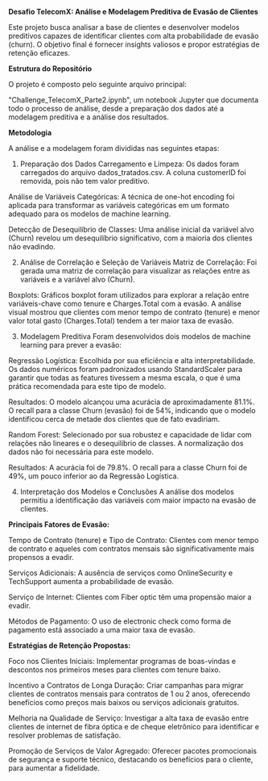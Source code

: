 **Desafio TelecomX: Análise e Modelagem Preditiva de Evasão de Clientes**

Este projeto busca analisar a base de clientes e desenvolver modelos preditivos capazes de identificar clientes com alta probabilidade de evasão (churn). O objetivo final é fornecer insights valiosos e propor estratégias de retenção eficazes.

**Estrutura do Repositório**

O projeto é composto pelo seguinte arquivo principal:

"Challenge_TelecomX_Parte2.ipynb", um notebook Jupyter que documenta todo o processo de análise, desde a preparação dos dados até a modelagem preditiva e a análise dos resultados.

**Metodologia**

A análise e a modelagem foram divididas nas seguintes etapas:

1. Preparação dos Dados
Carregamento e Limpeza: Os dados foram carregados do arquivo dados_tratados.csv. A coluna customerID foi removida, pois não tem valor preditivo.

Análise de Variáveis Categóricas: A técnica de one-hot encoding foi aplicada para transformar as variáveis categóricas em um formato adequado para os modelos de machine learning.

Detecção de Desequilíbrio de Classes: Uma análise inicial da variável alvo (Churn) revelou um desequilíbrio significativo, com a maioria dos clientes não evadindo.

2. Análise de Correlação e Seleção de Variáveis
Matriz de Correlação: Foi gerada uma matriz de correlação para visualizar as relações entre as variáveis e a variável alvo (Churn).

Boxplots: Gráficos boxplot foram utilizados para explorar a relação entre variáveis-chave como tenure e Charges.Total com a evasão. A análise visual mostrou que clientes com menor tempo de contrato (tenure) e menor valor total gasto (Charges.Total) tendem a ter maior taxa de evasão.

3. Modelagem Preditiva
Foram desenvolvidos dois modelos de machine learning para prever a evasão:

Regressão Logística: Escolhida por sua eficiência e alta interpretabilidade. Os dados numéricos foram padronizados usando StandardScaler para garantir que todas as features tivessem a mesma escala, o que é uma prática recomendada para este tipo de modelo.

Resultados: O modelo alcançou uma acurácia de aproximadamente 81.1%. O recall para a classe Churn (evasão) foi de 54%, indicando que o modelo identificou cerca de metade dos clientes que de fato evadiriam.

Random Forest: Selecionado por sua robustez e capacidade de lidar com relações não lineares e o desequilíbrio de classes. A normalização dos dados não foi necessária para este modelo.

Resultados: A acurácia foi de 79.8%. O recall para a classe Churn foi de 49%, um pouco inferior ao da Regressão Logística.

4. Interpretação dos Modelos e Conclusões
A análise dos modelos permitiu a identificação das variáveis com maior impacto na evasão de clientes.

**Principais Fatores de Evasão:**

Tempo de Contrato (tenure) e Tipo de Contrato: Clientes com menor tempo de contrato e aqueles com contratos mensais são significativamente mais propensos a evadir.

Serviços Adicionais: A ausência de serviços como OnlineSecurity e TechSupport aumenta a probabilidade de evasão.

Serviço de Internet: Clientes com Fiber optic têm uma propensão maior a evadir.

Métodos de Pagamento: O uso de electronic check como forma de pagamento está associado a uma maior taxa de evasão.

**Estratégias de Retenção Propostas:**

Foco nos Clientes Iniciais: Implementar programas de boas-vindas e descontos nos primeiros meses para clientes com tenure baixo.

Incentivo a Contratos de Longa Duração: Criar campanhas para migrar clientes de contratos mensais para contratos de 1 ou 2 anos, oferecendo benefícios como preços mais baixos ou serviços adicionais gratuitos.

Melhoria na Qualidade de Serviço: Investigar a alta taxa de evasão entre clientes de internet de fibra óptica e de cheque eletrônico para identificar e resolver problemas de satisfação.

Promoção de Serviços de Valor Agregado: Oferecer pacotes promocionais de segurança e suporte técnico, destacando os benefícios para o cliente, para aumentar a fidelidade.
